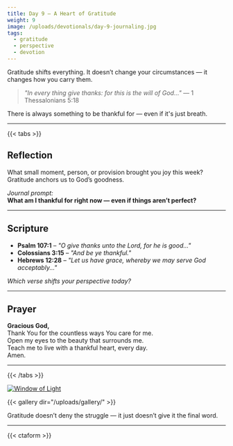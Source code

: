 ```yaml
---
title: Day 9 – A Heart of Gratitude
weight: 9
image: /uploads/devotionals/day-9-journaling.jpg
tags:
  - gratitude
  - perspective
  - devotion
---
```


Gratitude shifts everything. It doesn’t change your circumstances — it changes how you carry them.

> _"In every thing give thanks: for this is the will of God..."_ — 1 Thessalonians 5:18

There is always something to be thankful for — even if it's just breath.

---

{{< tabs >}}

## Reflection

What small moment, person, or provision brought you joy this week? Gratitude anchors us to God’s goodness.

_Journal prompt:_  
**What am I thankful for right now — even if things aren’t perfect?**

---

## Scripture

- **Psalm 107:1** – _"O give thanks unto the Lord, for he is good..."_
- **Colossians 3:15** – _"And be ye thankful."_
- **Hebrews 12:28** – _"Let us have grace, whereby we may serve God acceptably..."_

_Which verse shifts your perspective today?_

---

## Prayer

**Gracious God,**  
Thank You for the countless ways You care for me.  
Open my eyes to the beauty that surrounds me.  
Teach me to live with a thankful heart, every day.  
Amen.

---

{{< /tabs >}}

[![Window of Light](/uploads/devotionals/day-9-journaling.jpg)](/uploads/devotionals/day-9-journaling.jpg)

{{< gallery dir="/uploads/gallery/" >}}

Gratitude doesn’t deny the struggle — it just doesn’t give it the final word.

---

{{< ctaform >}}

